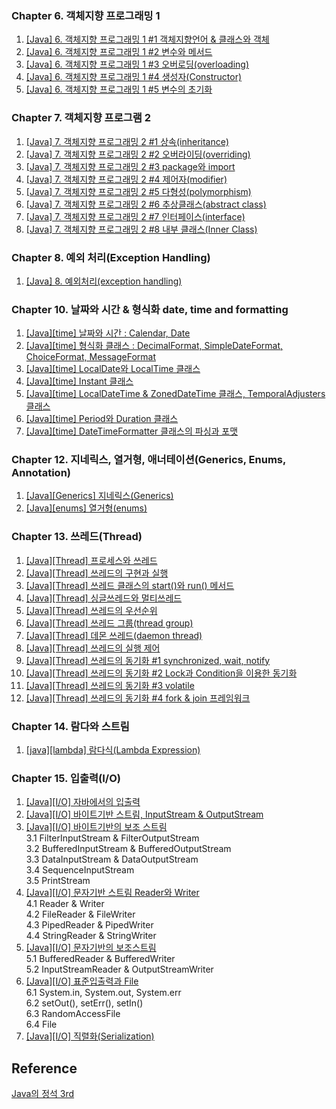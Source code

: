 ### Chapter 6. 객체지향 프로그래밍 1

1. [\[Java\] 6. 객체지향 프로그래밍 1 #1 객체지향언어 & 클래스와 객체](https://yonghwankim-dev.tistory.com/347)
2. [\[Java\] 6. 객체지향 프로그래밍 1 #2 변수와 메서드](https://yonghwankim-dev.tistory.com/348)
3. [\[Java\] 6. 객체지향 프로그래밍 1 #3 오버로딩(overloading)](https://yonghwankim-dev.tistory.com/351)
4. [\[Java\] 6. 객체지향 프로그래밍 1 #4 생성자(Constructor)](https://yonghwankim-dev.tistory.com/352)
5. [\[Java\] 6. 객체지향 프로그래밍 1 #5 변수의 초기화](https://yonghwankim-dev.tistory.com/356)

### Chapter 7. 객체지향 프로그램 2

1. [\[Java\] 7. 객체지향 프로그래밍 2 #1 상속(inheritance)](https://yonghwankim-dev.tistory.com/357)
2. [\[Java\] 7. 객체지향 프로그래밍 2 #2 오버라이딩(overriding)](https://yonghwankim-dev.tistory.com/360)
3. [\[Java\] 7. 객체지향 프로그래밍 2 #3 package와 import](https://yonghwankim-dev.tistory.com/361)
4. [\[Java\] 7. 객체지향 프로그래밍 2 #4 제어자(modifier)](https://yonghwankim-dev.tistory.com/364)
5. [\[Java\] 7. 객체지향 프로그래밍 2 #5 다형성(polymorphism)](https://yonghwankim-dev.tistory.com/365)
6. [\[Java\] 7. 객체지향 프로그래밍 2 #6 추상클래스(abstract class)](https://yonghwankim-dev.tistory.com/368)
7. [\[Java\] 7. 객체지향 프로그래밍 2 #7 인터페이스(interface)](https://yonghwankim-dev.tistory.com/370)
8. [\[Java\] 7. 객체지향 프로그래밍 2 #8 내부 클래스(Inner Class)](https://yonghwankim-dev.tistory.com/384)

### Chapter 8. 예외 처리(Exception Handling)
1. [\[Java\] 8. 예외처리(exception handling)](https://yonghwankim-dev.tistory.com/427)

### Chapter 10. 날짜와 시간 & 형식화 date, time and formatting
1. [\[Java\]\[time\] 날짜와 시간 : Calendar, Date](https://yonghwankim-dev.tistory.com/444)
2. [\[Java\]\[time\] 형식화 클래스 : DecimalFormat, SimpleDateFormat, ChoiceFormat, MessageFormat](https://yonghwankim-dev.tistory.com/445)
3. [\[Java\]\[time\] LocalDate와 LocalTime 클래스](https://yonghwankim-dev.tistory.com/446)
4. [\[Java\]\[time\] Instant 클래스](https://yonghwankim-dev.tistory.com/447)
5. [\[Java\]\[time\] LocalDateTime & ZonedDateTime 클래스, TemporalAdjusters 클래스](https://yonghwankim-dev.tistory.com/448)
6. [\[Java\]\[time\] Period와 Duration 클래스](https://yonghwankim-dev.tistory.com/449)
7. [\[Java\]\[time\] DateTimeFormatter 클래스의 파싱과 포맷](https://yonghwankim-dev.tistory.com/450)

### Chapter 12. 지네릭스, 열거형, 애너테이션(Generics, Enums, Annotation)
1. [\[Java\]\[Generics\] 지네릭스(Generics)](https://yonghwankim-dev.tistory.com/491)
2. [\[Java\]\[enums\] 열거형(enums)](https://yonghwankim-dev.tistory.com/502)

### Chapter 13. 쓰레드(Thread)
1. [\[Java\]\[Thread\] 프로세스와 쓰레드](https://yonghwankim-dev.tistory.com/458)
2. [\[Java\]\[Thread\] 쓰레드의 구현과 실행](https://yonghwankim-dev.tistory.com/459)
3. [\[Java\]\[Thread\] 쓰레드 클래스의 start()와 run() 메서드](https://yonghwankim-dev.tistory.com/463)
4. [\[Java\]\[Thread\] 싱글쓰레드와 멀티쓰레드](https://yonghwankim-dev.tistory.com/464)
5. [\[Java\]\[Thread\] 쓰레드의 우선순위](https://yonghwankim-dev.tistory.com/465)
6. [\[Java\]\[Thread\] 쓰레드 그룹(thread group)](https://yonghwankim-dev.tistory.com/466)
7. [\[Java\]\[Thread\] 데몬 쓰레드(daemon thread)](https://yonghwankim-dev.tistory.com/467)
8. [\[Java\]\[Thread\] 쓰레드의 실행 제어](https://yonghwankim-dev.tistory.com/468)
9. [\[Java\]\[Thread\] 쓰레드의 동기화 #1 synchronized, wait, notify](https://yonghwankim-dev.tistory.com/469)
10. [\[Java\]\[Thread\] 쓰레드의 동기화 #2 Lock과 Condition을 이용한 동기화](https://yonghwankim-dev.tistory.com/472)
11. [\[Java\]\[Thread\] 쓰레드의 동기화 #3 volatile](https://yonghwankim-dev.tistory.com/473)
12. [\[Java\]\[Thread\] 쓰레드의 동기화 #4 fork & join 프레임워크](https://yonghwankim-dev.tistory.com/474)

### Chapter 14. 람다와 스트림
1. [\[java\]\[lambda\] 람다식(Lambda Expression)](https://yonghwankim-dev.tistory.com/511)


### Chapter 15. 입출력(I/O)
1. [\[Java\]\[I/O\] 자바에서의 입출력](https://yonghwankim-dev.tistory.com/451)
2. [\[Java\]\[I/O\] 바이트기반 스트림, InputStream & OutputStream](https://yonghwankim-dev.tistory.com/452)
3. [\[Java\]\[I/O\] 바이트기반의 보조 스트림](https://yonghwankim-dev.tistory.com/453)  
  3.1 FilterInputStream & FilterOutputStream  
  3.2 BufferedInputStream & BufferedOutputStream  
  3.3 DataInputStream & DataOutputStream  
  3.4 SequenceInputStream  
  3.5 PrintStream  
4. [\[Java\]\[I/O\] 문자기반 스트림 Reader와 Writer](https://yonghwankim-dev.tistory.com/454)  
  4.1 Reader & Writer  
  4.2 FileReader & FileWriter  
  4.3 PipedReader & PipedWriter  
  4.4 StringReader & StringWriter  
5. [\[Java\]\[I/O\] 문자기반의 보조스트림](https://yonghwankim-dev.tistory.com/455)  
  5.1 BufferedReader & BufferedWriter  
  5.2 InputStreamReader & OutputStreamWriter  
6. [\[Java\]\[I/O\] 표준입출력과 File](https://yonghwankim-dev.tistory.com/456)  
  6.1 System.in, System.out, System.err  
  6.2 setOut(), setErr(), setIn()  
  6.3 RandomAccessFile  
  6.4 File  
7. [\[Java\]\[I/O\] 직렬화(Serialization)](https://yonghwankim-dev.tistory.com/457)


## Reference
[Java의 정석 3rd](https://book.interpark.com/product/BookDisplay.do?_method=detail&sc.prdNo=249927409&gclid=CjwKCAjwquWVBhBrEiwAt1KmwnnLk5f64TVfd49uJJy08e3Fn37ePGXCwRFkW-zl_0XbTqVSFq0jlRoCr3oQAvD_BwE)



















